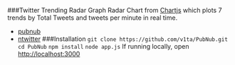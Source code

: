 ###Twitter Trending Radar Graph
Radar Chart from [Chartjs](http://www.chartjs.org/) which plots 7 trends by Total Tweets and tweets per minute in real time.
* [pubnub](https://www.npmjs.com/package/pubnub)
* [ntwitter](https://www.npmjs.com/package/ntwitter)
###Installation
 `git clone https://github.com/v1ta/PubNub.git`
 `cd PubNub`
 `npm install`
 `node app.js`
If running locally, open [http://localhost:3000](http://localhost:3000)
